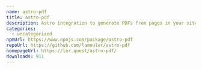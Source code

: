```yaml
---
name: astro-pdf
title: astro-pdf
description: Astro integration to generate PDFs from pages in your site and other websites
categories:
  - uncategorized
npmUrl: https://www.npmjs.com/package/astro-pdf
repoUrl: https://github.com/lameuler/astro-pdf
homepageUrl: https://ler.quest/astro-pdf/
downloads: 911
---
```

